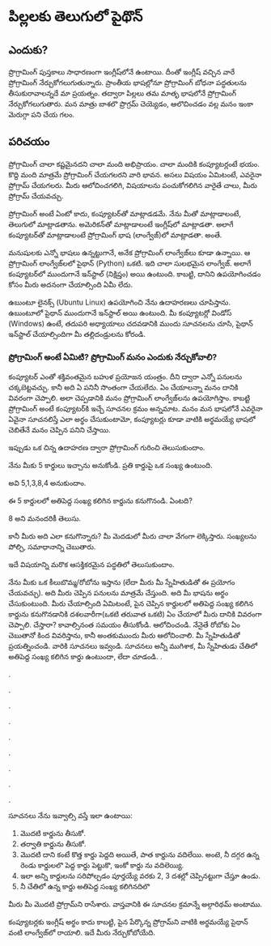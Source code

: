 # పిల్లలకు తెలుగులో పైథొన్

## ఎందుకు?
ప్రొగ్రామింగ్ పుస్తకాలు సాధారణంగా ఇంగ్లీష్‌లోనే ఉంటాయి. దీంతో ఇంగ్లీష్ వచ్చిన వారే ప్రోగ్రామింగ్ నేర్చుకోగలుగుతున్నారు. ప్రాంతీయ భాషల్లోనూ ప్రోగ్రామింగ్ బోధనా పద్ధతులను తీసుకురావాలన్నదే మా ప్రయత్నం. తద్వారా పిల్లలు తమ మాతృ భాషలోనే ప్రోగ్రామింగ్ నేర్చుకోగలుగుతారు. మన మాత్రు బాశలొ ప్రొగ్రమ్ చెయ్యెడం, ఆలొచించడం వల్ల మనం ఇంకా మెరుగ్గా పని చేయ గలం.

## పరిచయం
ప్రోగ్రామింగ్ చాలా కష్టమైనదని చాలా మంది అభిప్రాయం. చాలా మందికి కంప్యూటర్లంటే భయం. కొద్ది మంది మాత్రమే ప్రోగ్రామింగ్ చేయగలరని వారి భావన. అసలు విషయం ఏమిటంటే, ఎవరైనా ప్రోగ్రామ్ చేయగలరు. మీరు ఆలోచించగలిగి, విషయాలను పంచుకోగలిగిన వారైతే చాలు, మీరు ప్రోగ్రామ్ చేయవచ్చు.

ప్రోగ్రామింగ్ అంటే ఏంటో కాదు, కంప్యూటర్‌తో మాట్లాడడమే. నేను మీతో మాట్లాడాలంటే, తెలుగులో మాట్లాడతాను. అమెరికన్‌తో మాట్లాడాలంటే ఇంగ్లీష్‌లో మాట్లాడతా. అలాగే కంప్యూటర్‌తో మాట్లాడాలంటే ప్రోగ్రామింగ్ భాష (లాంగ్వేజ్)లో మాట్లాడతా. అంతే.

మనుషులకు ఎన్నో భాషలు ఉన్నట్టుగానే, అనేక ప్రోగ్రామింగ్ లాంగ్వేజ్‌లు కూడా ఉన్నాయి. ఆ ప్రోగ్రామింగ్ లాంగ్వేజ్‌లలో పైథాన్ (Python) ఒకటి. ఇది చాలా సులభమైన లాంగ్వేజ్. అలాగే కంప్యూటర్‌లో ముందుగానే ఇన్‌స్టాల్ (నిక్షిప్తం) అయి ఉంటుంది. కాబట్టి, దానిని ఉపయోగించడం కోసం మీరు అదనంగా చేయాల్సింది ఏమీ లేదు. 

ఉబుంటూ లైనక్స్ (Ubuntu Linux) ఉపయోగించి నేను ఉదాహరణలు చూపిస్తాను. ఉబుంటూలో పైథాన్ ముందుగానే ఇన్‌స్టాల్ అయి ఉంటుంది. మీ కంప్యూటర్లో విండోస్ (Windows) ఉంటే, తదుపరి అధ్యాయాలు చదవడానికి ముందు సూచనలను చూసి, పైథాన్ ఇన్‌స్టాల్ చేయాల్సిందిగా మీ తల్లిదండ్రులను కోరండి.

### ప్రోగ్రామింగ్ అంటే ఏమిటి? ప్రోగ్రామింగ్ మనం ఎందుకు నేర్చుకోవాలి?

కంప్యూటర్ ఎంతో శక్తివంతమైన బహుళ ప్రయోజన యంత్రం. దీని ద్వారా ఎన్నో పనులను చక్కబెట్టవచ్చు. కానీ అది ఏ పనినీ సొంతంగా చేయలేదు. ఏం చేయాలన్నా మనం దానికి వివరంగా చెప్పాలి. అలా చెప్పడానికి మనం ప్రోగ్రామింగ్ లాంగ్వేజ్‌లను ఉపయోగిస్తాం. కాబట్టి ప్రోగ్రామింగ్ అంటే కంప్యూటర్‌కి ఇచ్చే సూచనల క్రమం అన్నమాట. మనం మన భాషలోనే ఎవరైనా ఏవైనా సూచనలిస్తే ఎలా అర్థం చేసుకుంటామో, కంప్యూటర్లు కూడా వాటికి అర్థమయ్యే భాషలో చెబితేనే మనం చెప్పిన పనిని చేస్తాయి.

ఇప్పుడు ఒక చిన్న ఉదాహరణ ద్వారా ప్రోగ్రామింగ్ గురించి తెలుసుకుందాం.

నేను మీకు 5 కార్డులు ఇచ్చాను అనుకోండి. ప్రతి కార్డుపై ఒక సంఖ్య ఉంటుంది. 

అవి 5,1,3,8,4 అనుకుందాం. 

ఈ 5 కార్డులలో అతిపెద్ద సంఖ్య కలిగిన కార్డును కనుగొనండి. ఏంటది? 

8 అని మనందరికీ తెలుసు. 

కానీ మీరు అది ఎలా కనుగొన్నారు? మీ మెదడులో మీరు చాలా వేగంగా లెక్కిస్తారు. సంఖ్యలను పోల్చి, సమాధానాన్ని చెబుతారు.

ఇదే విషయాన్ని మరొక ఆసక్తికరమైన పద్ధతిలో తెలుసుకుందాం.

 నేను మీకు ఒక కీలుబొమ్మ/రోబోను ఇస్తాను (లేదా మీరు మీ స్నేహితుడితో ఈ ప్రయోగం చేయవచ్చు). అది మీరు చెప్పిన పనులను మాత్రమే చేస్తుంది. అది మీ భాషను అర్థం చేసుకుంటుంది. మీరు చేయాల్సింది ఏమిటంటే, పైన చెప్పిన కార్డులలో అతిపెద్ద సంఖ్య కలిగిన కార్డును కనుగొనడానికి దశలవారీగా(ఒకటి తరువాత ఒకటి) ఏం చేయాలో మీరు దానికి వివరంగా చెప్పాలి. చేస్తారా? కావాల్సినంత సమయం తీసుకోండి. ఆలోచించండి. నేనైతే రోబోకు ఏం చెబుతానో కింద వివరిస్తాను, కానీ అంతకుముందు మీరు ఆలోచించాలి. మీ స్నేహితుడితో ప్రయత్నించండి. వారికి సూచనలు ఇవ్వండి. సూచనలు అన్నీ ముగిశాక, మీ స్నేహితుడు చేతిలో అతిపెద్ద సంఖ్య కలిగిన కార్డు ఉంటుందా, లేదా చూడండి.
.

.

.

.

.

.

.

.

.

.

సూచనలు నేను ఇవ్వాల్సి వస్తే ఇలా ఉంటాయి:
1. మొదటి కార్డును తీసుకో.
2. తర్వాతి కార్డును తీసుకో.
3. మొదటి దాని కంటే కొత్త కార్డు పెద్దది అయితే, పాత కార్డును వదిలేయి. అంటె, నీ దగ్గర ఉన్న రెండు కార్డులలొ పెద్ద కార్డు పెట్టుకొ, ఇంకో కార్డు ను వదిలెయ్యి.
4. ఇలా అన్ని కార్డులను సరిపోల్చడం పూర్తయ్యే వరకు 2, 3 దశల్లో చెప్పినట్టుగా చేస్తూ ఉండు.
5. నీ చేతిలో ఉన్న కార్డు అతిపెద్ద సంఖ్య కలిగినదిలొ

మీరు మీ మొదటి ప్రోగ్రామ్‌ని రాసేశారు. వాస్తవానికి ఈ సూచనల క్రమాన్నే అల్గారిథమ్ అంటాము.

కంప్యూటర్లకు ఇంగ్లీష్ అర్థం కాదు కాబట్టి, పైన పేర్కొన్న ప్రోగ్రామ్‌ని వాటికి అర్థమయ్యే పైథాన్ వంటి లాంగ్వేజ్‌లో రాయాలి. ఇదే మీరు నేర్చుకోబోయేది.

